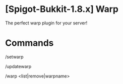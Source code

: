 # [Spigot-Bukkit-1.8.x] Warp
The perfect warp plugin for your server!

# Commands
/setwarp <warpname>

/updatewarp <warpname>

/warp <list|remove|warpname>
